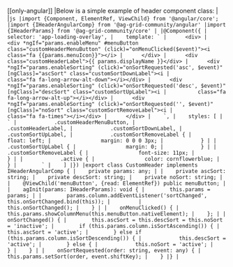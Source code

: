 [[only-angular]]
|Below is a simple example of header component class:
|
|```js
|import {Component, ElementRef, ViewChild} from '@angular/core';
|import {IHeaderAngularComp} from '@ag-grid-community/angular'
|import {IHeaderParams} from '@ag-grid-community/core'
|
|@Component({
|    selector: 'app-loading-overlay',
|    template: `
|      <div>
|      <div *ngIf="params.enableMenu" #menuButton class="customHeaderMenuButton" (click)="onMenuClicked($event)"><i class="fa {{params.menuIcon}}"></i>
|      </div>
|      <div class="customHeaderLabel">{{ params.displayName }}</div>
|      <div *ngIf="params.enableSorting" (click)="onSortRequested('asc', $event)" [ngClass]="ascSort" class="customSortDownLabel"><i
|          class="fa fa-long-arrow-alt-down"></i></div>
|      <div *ngIf="params.enableSorting" (click)="onSortRequested('desc', $event)" [ngClass]="descSort" class="customSortUpLabel"><i
|          class="fa fa-long-arrow-alt-up"></i></div>
|      <div *ngIf="params.enableSorting" (click)="onSortRequested('', $event)" [ngClass]="noSort" class="customSortRemoveLabel"><i
|          class="fa fa-times"></i></div>
|      </div>
|    `,
|    styles: [
|        `
|            .customHeaderMenuButton,
|            .customHeaderLabel,
|            .customSortDownLabel,
|            .customSortUpLabel,
|            .customSortRemoveLabel {
|                float: left;
|                margin: 0 0 0 3px;
|            }
|
|            .customSortUpLabel {
|                margin: 0;
|            }
|
|            .customSortRemoveLabel {
|                font-size: 11px;
|            }
|
|            .active {
|                color: cornflowerblue;
|            }
|        `
|    ]
|})
|export class CustomHeader implements IHeaderAngularComp {
|    private params: any;
|
|    private ascSort: string;
|    private descSort: string;
|    private noSort: string;
|
|    @ViewChild('menuButton', {read: ElementRef}) public menuButton;
|
|    agInit(params: IHeaderParams): void {
|        this.params = params;
|
|        params.column.addEventListener('sortChanged', this.onSortChanged.bind(this));
|        
|        this.onSortChanged();
|    }
|
|    onMenuClicked() {
|        this.params.showColumnMenu(this.menuButton.nativeElement);
|    };
|
|    onSortChanged() {
|        this.ascSort = this.descSort = this.noSort = 'inactive';
|        if (this.params.column.isSortAscending()) {
|            this.ascSort = 'active';
|        } else if (this.params.column.isSortDescending()) {
|            this.descSort = 'active';
|        } else {
|            this.noSort = 'active';
|        }
|    }
|
|    onSortRequested(order: string, event: any) {
|        this.params.setSort(order, event.shiftKey);
|    }
|}
|```
